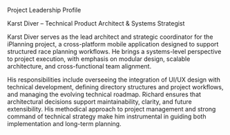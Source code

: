 Project Leadership Profile

Karst Diver – Technical Product Architect & Systems Strategist

Karst Diver serves as the lead architect and strategic coordinator for the iPlanning project, a cross-platform mobile application designed to support structured race planning workflows. He brings a systems-level perspective to project execution, with emphasis on modular design, scalable architecture, and cross-functional team alignment.

His responsibilities include overseeing the integration of UI/UX design with technical development, defining directory structures and project workflows, and managing the evolving technical roadmap. Richard ensures that architectural decisions support maintainability, clarity, and future extensibility. His methodical approach to project management and strong command of technical strategy make him instrumental in guiding both implementation and long-term planning.

